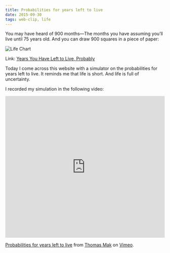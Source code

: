 ```yaml
---
title: Probabilities for years left to live
date: 2015-09-30
tags: web-clip, life
---
```


You may have heard of 900 months—The months you have assuming you’ll live until 75 years old. And you can draw 900 squares in a piece of paper:

![Life Chart](/images/logs/life-chart.jpg)

Link: [Years You Have Left to Live, Probably](http://flowingdata.com/2015/09/23/years-you-have-left-to-live-probably/)

Today I come across this website with a simulator on the probabilities for years left to live. It reminds me that life is short. And life is full of uncertainty.

I recorded my simulation in the following video:

<iframe src="https://player.vimeo.com/video/140870816" width="100%" height="448" frameborder="0" webkitallowfullscreen mozallowfullscreen allowfullscreen></iframe> <p><a href="https://vimeo.com/140870816">Probabilities for years left to live</a> from <a href="https://vimeo.com/makzan">Thomas Mak</a> on <a href="https://vimeo.com">Vimeo</a>.</p>

